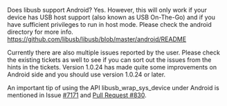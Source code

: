 Does libusb support Android?
Yes. However, this will only work if your device has USB host support (also known as USB On-The-Go) and if you have sufficient privileges to run in host mode. Please check the android directory for more info.
https://github.com/libusb/libusb/blob/master/android/README

Currently there are also multiple issues reported by the user. Please check the existing tickets as well to see if you can sort out the issues from the hints in the tickets. Version 1.0.24 has made quite some improvements on Android side and you should use version 1.0.24 or later.

An important tip of using the API libusb_wrap_sys_device under Android is mentioned in Issue [#7171](https://github.com/libusb/libusb/issues/717) and [Pull Request #830](https://github.com/libusb/libusb/pull/830).


